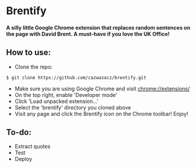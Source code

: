 # Brentify
#### A silly little Google Chrome extension that replaces random sentences on the page with David Brent. A must-have if you love the UK Office!

How to use:
---

- Clone the repo:
```
$ git clone https://github.com/cazwazacz/brentify.git
```
- Make sure you are using Google Chrome and visit [chrome://extensions/](chrome://extensions/)
- On the top right, enable 'Developer mode'
- Click 'Load unpacked extension...'
- Select the 'brentify' directory you cloned above
- Visit any page and click the Brentify icon on the Chrome toolbar! Enjoy!

To-do:
---

- Extract quotes
- Test
- Deploy
